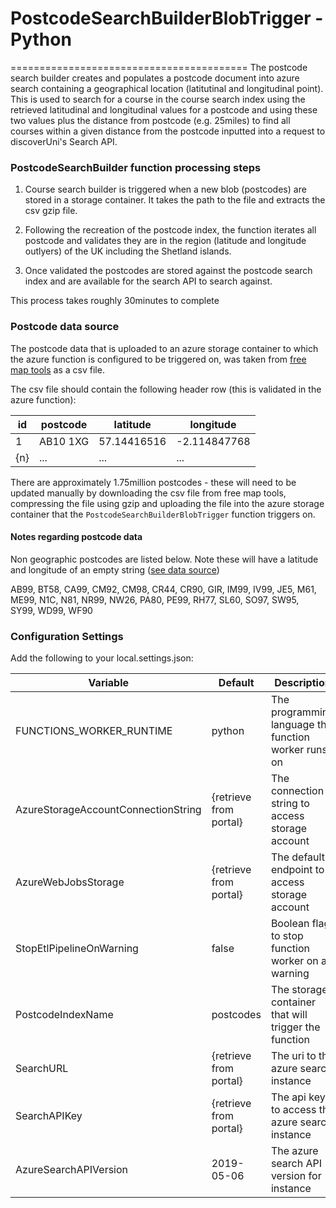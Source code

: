 # PostcodeSearchBuilderBlobTrigger - Python
=========================================
The postcode search builder creates and populates a postcode document into azure search containing a geographical location (latitutinal and longitudinal point). This is used to search for a course in the course search index using the retrieved latitudinal and longitudinal values for a postcode and using these two values plus the distance from postcode (e.g. 25miles) to find all courses within a given distance from the postcode inputted into a request to discoverUni's Search API.

### PostcodeSearchBuilder function processing steps

1. Course search builder is triggered when a new blob (postcodes) are stored in a storage container. It takes the path to the file and extracts the csv gzip file.

2. Following the recreation of the postcode index, the function iterates all postcode and validates they are in the region (latitude and longitude outlyers) of the UK including the Shetland islands.

3. Once validated the postcodes are stored against the postcode search index and are available for the search API to search against.

This process takes roughly 30minutes to complete

### Postcode data source

The postcode data that is uploaded to an azure storage container to which the azure function is configured to be triggered on, was taken from [free map tools](https://www.freemaptools.com/download-uk-postcode-lat-lng.htm) as a csv file.

The csv file should contain the following header row (this is validated in the azure function):

| id  | postcode | latitude    | longitude    |
| --- | -------- | ----------- | ------------ |
| 1   | AB10 1XG | 57.14416516 | -2.114847768 |
| {n} | ...      | ...         | ...          |

There are approximately 1.75million postcodes - these will need to be updated manually by downloading the csv file from free map tools, compressing the file using gzip and uploading the file into the azure storage container that the `PostcodeSearchBuilderBlobTrigger` function triggers on.

#### Notes regarding postcode data

Non geographic postcodes are listed below. Note these will have a latitude and longitude of an empty string ([see data source](https://www.freemaptools.com/download-uk-postcode-lat-lng.htm))

AB99, BT58, CA99, CM92, CM98, CR44, CR90, GIR, IM99, IV99, JE5, M61, ME99, N1C, N81, NR99, NW26, PA80, PE99, RH77, SL60, SO97, SW95, SY99, WD99, WF90

### Configuration Settings

Add the following to your local.settings.json:

| Variable                            | Default                | Description                                              |
| ----------------------------------- | ---------------------- | -------------------------------------------------------- |
| FUNCTIONS_WORKER_RUNTIME            | python                 | The programming language the function worker runs on     |
| AzureStorageAccountConnectionString | {retrieve from portal} | The connection string to access storage account          |
| AzureWebJobsStorage                 | {retrieve from portal} | The default endpoint to access storage account           |
| StopEtlPipelineOnWarning            | false                  | Boolean flag to stop function worker on a warning        |
| PostcodeIndexName                   | postcodes              | The storage container that will trigger the function     |
| SearchURL                           | {retrieve from portal} | The uri to the azure search instance                     |
| SearchAPIKey                        | {retrieve from portal} | The api key to access the azure search instance          |
| AzureSearchAPIVersion               | 2019-05-06             | The azure search API version for instance                |